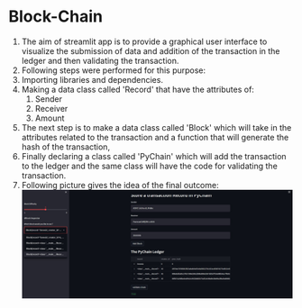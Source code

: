 # Block-Chain
1. The aim of streamlit app is to provide a graphical user interface to visualize the submission of data and addition of the transaction in the ledger and then validating the transaction.
2. Following steps were performed for this purpose:
 1. Importing libraries and dependencies.
 2. Making a data class called 'Record' that have the attributes of:
     1. Sender
     2. Receiver
     3. Amount
 3. The next step is to make a data class called 'Block' which will take in the attributes related to the transaction and a function that will generate the hash of the transaction,
 4. Finally declaring a class called 'PyChain' which will add the transaction to the ledger and the same class will have the code for validating the transaction.
 5. Following picture gives the idea of the final outcome:
  !['BlockChain'](Gui.jpg)